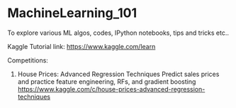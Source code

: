 # MachineLearning_101
To explore various ML algos, codes, IPython notebooks, tips and tricks etc..

Kaggle Tutorial link: https://www.kaggle.com/learn

Competitions: 
1. House Prices: Advanced Regression Techniques
  Predict sales prices and practice feature engineering, RFs, and gradient boosting
  https://www.kaggle.com/c/house-prices-advanced-regression-techniques
